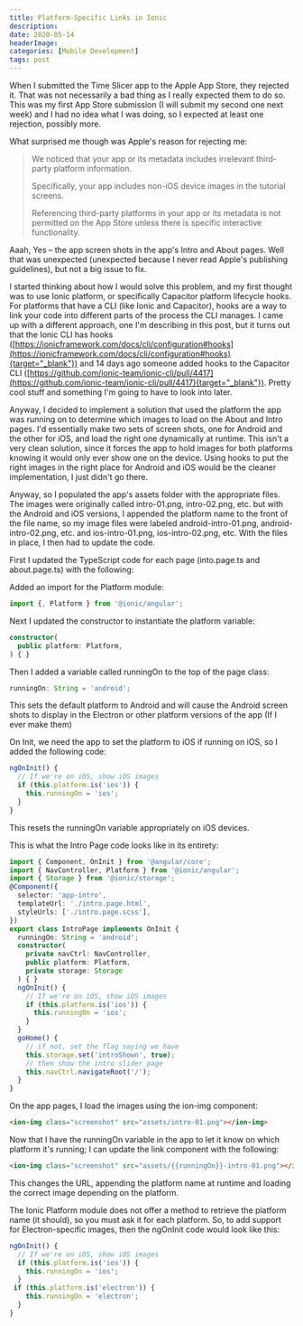 ```yaml
---
title: Platform-Specific Links in Ionic
description: 
date: 2020-05-14
headerImage: 
categories: [Mobile Development]
tags: post
---
```


When I submitted the Time Slicer app to the Apple App Store, they rejected it. That was not necessarily a bad thing as I really expected them to do so. This was my first App Store submission (I will submit my second one next week) and I had no idea what I was doing, so I expected at least one rejection, possibly more.

What surprised me though was Apple's reason for rejecting me:

> We noticed that your app or its metadata includes irrelevant third-party platform information.
> 
> Specifically, your app includes non-iOS device images in the tutorial screens.
> 
> Referencing third-party platforms in your app or its metadata is not permitted on the App Store unless there is specific interactive functionality.

Aaah, Yes – the app screen shots in the app's Intro and About pages. Well that was unexpected (unexpected because I never read Apple's publishing guidelines), but not a big issue to fix.

I started thinking about how I would solve this problem, and my first thought was to use Ionic platform, or specifically Capacitor platform lifecycle hooks. For platforms that have a CLI (like Ionic and Capacitor), hooks are a way to link your code into different parts of the process the CLI manages. I came up with a different approach, one I'm describing in this post, but it turns out that the Ionic CLI has hooks ([https://ionicframework.com/docs/cli/configuration#hooks](https://ionicframework.com/docs/cli/configuration#hooks){target="_blank"}) and 14 days ago someone added hooks to the Capacitor CLI ([https://github.com/ionic-team/ionic-cli/pull/4417](https://github.com/ionic-team/ionic-cli/pull/4417){target="_blank"}). Pretty cool stuff and something I'm going to have to look into later.

Anyway, I decided to implement a solution that used the platform the app was running on to determine which images to load on the About and Intro pages. I'd essentially make two sets of screen shots, one for Android and the other for iOS, and load the right one dynamically at runtime. This isn't a very clean solution, since it forces the app to hold images for both platforms knowing it would only ever show one on the device. Using hooks to put the right images in the right place for Android and iOS would be the cleaner implementation, I just didn't go there.

Anyway, so I populated the app's assets folder with the appropriate files. The images were originally called intro-01.png, intro-02.png, etc. but with the Android and iOS versions, I appended the platform name to the front of the file name, so my image files were labeled android-intro-01.png, android-intro-02.png, etc. and ios-intro-01.png, ios-intro-02.png, etc. With the files in place, I then had to update the code.

First I updated the TypeScript code for each page (into.page.ts and about.page.ts) with the following:

Added an import for the Platform module:

```typescript
import {, Platform } from '@ionic/angular';
```

Next I updated the constructor to instantiate the platform variable:

```typescript
constructor(
  public platform: Platform,
) { }
```

Then I added a variable called runningOn to the top of the page class:

```typescript
runningOn: String = 'android';
```

This sets the default platform to Android and will cause the Android screen shots to display in the Electron or other platform versions of the app (If I ever make them)

On Init, we need the app to set the platform to iOS if running on iOS, so I added the following code:

```typeScript
ngOnInit() {
  // If we're on iOS, show iOS images
  if (this.platform.is('ios')) {
    this.runningOn = 'ios';
  }
}
```

This resets the runningOn variable appropriately on iOS devices.

This is what the Intro Page code looks like in its entirety:

```typescript
import { Component, OnInit } from '@angular/core';
import { NavController, Platform } from '@ionic/angular';
import { Storage } from '@ionic/storage';
@Component({
  selector: 'app-intro',
  templateUrl: './intro.page.html',
  styleUrls: ['./intro.page.scss'],
})
export class IntroPage implements OnInit {
  runningOn: String = 'android';
  constructor(
    private navCtrl: NavController,
    public platform: Platform,
    private storage: Storage
  ) { }
  ngOnInit() {
    // If we're on iOS, show iOS images
    if (this.platform.is('ios')) {
      this.runningOn = 'ios';
    }
  }
  goHome() {
    // if not, set the flag saying we have
    this.storage.set('introShown', true);
    // then show the intro slider page
    this.navCtrl.navigateRoot('/');
  }
}
```

On the app pages, I load the images using the ion-img component:

```html
<ion-img class="screenshot" src="assets/intro-01.png"></ion-img>
```

Now that I have the runningOn variable in the app to let it know on which platform it's running; I can update the link component with the following:

```html
<ion-img class="screenshot" src="assets/{{runningOn}}-intro-01.png"></ion-img>
```

This changes the URL, appending the platform name at runtime and loading the correct image depending on the platform.

The Ionic Platform module does not offer a method to retrieve the platform name (it should), so you must ask it for each platform. So, to add support for Electron-specific images, then the ngOnInit code would look like this:

```typescript
ngOnInit() {
  // If we're on iOS, show iOS images
  if (this.platform.is('ios')) {
    this.runningOn = 'ios';
  }
 if (this.platform.is('electron')) {
    this.runningOn = 'electron';
  }
}
```
